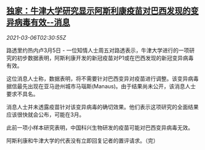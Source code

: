 <!--1614999316000-->
[独家：牛津大学研究显示阿斯利康疫苗对巴西发现的变异病毒有效--消息](https://cn.reuters.com/article/oxford-astrazeneca-vaccine-br-0306-idCNKCS2AY03X)
------

<div><i>2021-03-06T02:30:55Z</i></div><p>路透里约热内卢3月5日 - 一位知情人士周五对路透表示，牛津大学进行的一项研究的初步数据表明，阿斯利康开发的新冠疫苗对P1或在巴西发现的新冠变异病毒有效。</p><p>这位消息人士称，数据表明，将不需要针对巴西变异对疫苗进行调整。该变异病毒据信最先出现在亚马逊州城市马瑙斯(Manaus)。由于结果尚未公开，该消息人士要求不具名。</p><p>消息人士并未透露疫苗针对该变异病毒的确切效果。他们表示这项研究的全面结果应该很快就会公布，可能在3月。</p><p>此前一项小样本研究表明，中国科兴生物研发的疫苗可能对巴西变异病毒无效。</p><p>阿斯利康和牛津大学的代表没有立即回复记者的置评请求。（完）</p>
